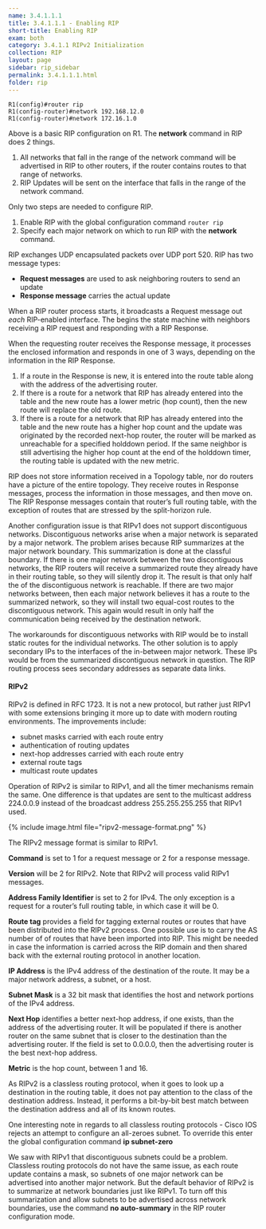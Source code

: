 ```yaml
---
name: 3.4.1.1.1
title: 3.4.1.1.1 - Enabling RIP
short-title: Enabling RIP
exam: both
category: 3.4.1.1 RIPv2 Initialization
collection: RIP
layout: page
sidebar: rip_sidebar
permalink: 3.4.1.1.1.html
folder: rip
---
```

```
R1(config)#router rip
R1(config-router)#network 192.168.12.0
R1(config-router)#network 172.16.1.0
```
Above is a basic RIP configuration on R1.  The **network** command in RIP does 2 things.
1. All networks that fall in the range of the network command will be advertised in RIP to other routers, if the router contains routes to that range of networks.
2. RIP Updates will be sent on the interface that falls in the range of the network command.

Only two steps are needed to configure RIP.
1. Enable RIP with the global configuration command `router rip`
2. Specify each major network on which to run RIP with the **network** command.


RIP exchanges UDP encapsulated packets over UDP port 520. RIP has two message types:
- **Request messages** are used to ask neighboring routers to send an update
- **Response message** carries the actual update

When a RIP router process starts, it broadcasts a Request message out *each* RIP-enabled interface. The begins the state machine with neighbors receiving a RIP request and responding with a RIP Response.

When the requesting router receives the Response message, it processes the enclosed information and responds in one of 3 ways, depending on the information in the RIP Response.
1. If a route in the Response is new, it is entered into the route table along with the address of the advertising router.
2. If there is a route for a network that RIP has already entered into the table and the new route has a lower metric (hop count), then the new route will replace the old route.
3. If there is a route for a network that RIP has already entered into the table and the new route has a higher hop count and the update was originated by the recorded next-hop router, the router will be marked as unreachable for a specified holddown period. If the same neighbor is still advertising the higher hop count at the end of the holddown timer, the routing table is updated with the new metric.

RIP does not store information received in a Topology table, nor do routers have a picture of the entire topology. They receive routes in Response messages, process the information in those messages, and then move on. The RIP Response messages contain that router’s full routing table, with the exception of routes that are stressed by the split-horizon rule.

Another configuration issue is that RIPv1 does not support discontiguous networks. Discontiguous networks arise when a major network is separated by a major network. The problem arises because RIP summarizes at the major network boundary. This summarization is done at the classful boundary. If there is one major network between the two discontiguous networks, the RIP routers will receive a summarized route they already have in their routing table, so they will silently drop it. The result is that only half the of the discontiguous network is reachable. If there are two major networks between, then each major network believes it has a route to the summarized network, so they will install two equal-cost routes to the discontiguous network. This again would result in only half the communication being received by the destination network.

The workarounds for discontiguous networks with RIP would be to install static routes for the individual networks. The other solution is to apply secondary IPs to the interfaces of the in-between major network. These IPs would be from the summarized discontiguous network in question. The RIP routing process sees secondary addresses as separate data links.

#### RIPv2
RIPv2 is defined in RFC 1723. It is not a new protocol, but rather just RIPv1 with some extensions bringing it more up to date with modern routing environments. The improvements include:
- subnet masks carried with each route entry
- authentication of routing updates
- next-hop addresses carried with each route entry
- external route tags
- multicast route updates

Operation of RIPv2 is similar to RIPv1, and all the timer mechanisms remain the same. One difference is that updates are sent to the multicast address 224.0.0.9 instead of the broadcast address 255.255.255.255 that RIPv1 used.

{% include image.html file="ripv2-message-format.png" %}

The RIPv2 message format is similar to RIPv1.

**Command** is set to 1 for a request message or 2 for a response message.

**Version** will be 2 for RIPv2. Note that RIPv2 will process valid RIPv1 messages.

**Address Family Identifier** is set to 2 for IPv4. The only exception is a request for a router’s full routing table, in which case it will be 0.

**Route tag** provides a field for tagging external routes or routes that have been distributed into the RIPv2 process. One possible use is to carry the AS number of of routes that have been imported into RIP. This might be needed in case the information is carried across the RIP domain and then shared back with the external routing protocol in another location.

**IP Address** is the IPv4 address of the destination of the route. It may be a major network address, a subnet, or a host.

**Subnet Mask** is a 32 bit mask that identifies the host and network portions of the IPv4 address.

**Next Hop** identifies a better next-hop address, if one exists, than the address of the advertising router. It will be populated if there is another router on the same subnet that is closer to the destination than the advertising router. If the field is set to 0.0.0.0, then the advertising router is the best next-hop address.

**Metric** is the hop count, between 1 and 16.

As RIPv2 is a classless routing protocol, when it goes to look up a destination in the routing table, it does not pay attention to the class of the destination address. Instead, it performs a bit-by-bit best match between the destination address and all of its known routes.

One interesting note in regards to all classless routing protocols - Cisco IOS rejects an attempt to configure an all-zeroes subnet. To override this enter the global configuration command **ip subnet-zero**

We saw with RIPv1 that discontiguous subnets could be a problem. Classless routing protocols do not have the same issue, as each route update contains a mask, so subnets of one major network can be advertised into another major network. But the default behavior of RIPv2 is to summarize at network boundaries just like RIPv1. To turn off this summarization and allow subnets to be advertised across network boundaries, use the command **no auto-summary** in the RIP router configuration mode.
